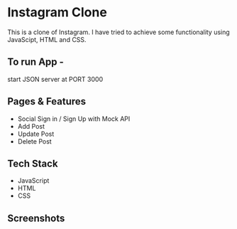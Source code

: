 # Instagram Clone

This is a clone of Instagram. I have tried to achieve some functionality using JavaScipt, HTML and CSS.

## To run App -

start JSON server at PORT 3000


## Pages & Features

- Social Sign in / Sign Up with Mock API
- Add Post
- Update Post
- Delete Post


## Tech Stack

- JavaScript 
- HTML
- CSS


## Screenshots
